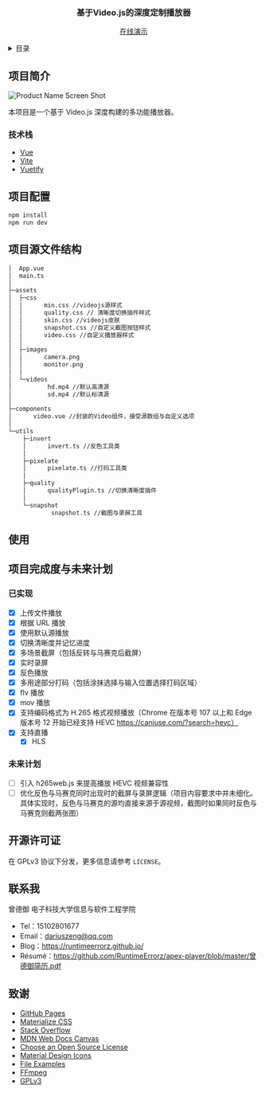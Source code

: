 <div align="center">
<h3 align="center">基于Video.js的深度定制播放器</h3>

<p align="center">
    <a href="https://runtimeerrorz.github.io/player/">在线演示</a>
  </p>
</div>

<details>
  <summary>目录</summary>
  <ol>
    <li>
      <a href="#项目简介">项目简介</a>
      <ul>
        <li><a href="#技术栈">技术栈</a></li>
      </ul>
    </li>
    <li><a href="#项目配置">项目配置</a></li>
    <li><a href="#使用">使用</a></li>
    <li>
      <a href="#项目完成度与未来计划">项目完成度与未来计划</a>
      <ul>
          <li><a href="#已实现">已实现</a></li>
      </ul>
       <ul>
          <li><a href="#未来计划">未来计划</a></li>
      </ul>
    </li>
    <li><a href="#开源许可证">开源许可证</a></li>
    <li><a href="#联系我">联系我</a></li>
    <li><a href="#致谢">致谢</a></li>
  </ol>
</details>

## 项目简介

![Product Name Screen Shot][product-screenshot]

本项目是一个基于 Video.js 深度构建的多功能播放器。

### 技术栈

- [Vue][Vue-url]
- [Vite][Vite-url]
- [Vuetify][Vuetify-url]

## 项目配置

```sh
npm install
npm run dev
```

## 项目源文件结构

```bash
│  App.vue
│  main.ts
│
├─assets
│  ├─css
│  │      min.css //videojs源样式
│  │      quality.css // 清晰度切换插件样式
│  │      skin.css //videojs皮肤
│  │      snapshot.css //自定义截图按钮样式
│  │      video.css //自定义播放器样式
│  │
│  ├─images
│  │      camera.png
│  │      monitor.png
│  │
│  └─videos
│          hd.mp4 //默认高清源
│          sd.mp4 //默认标清源
│
├─components
│      video.vue //封装的Video组件，接受源数组与自定义选项
│
└─utils
    ├─invert
    │      invert.ts //反色工具类
    │
    ├─pixelate
    │      pixelate.ts //打码工具类
    │
    ├─quality
    │      qualityPlugin.ts //切换清晰度插件
    │
    └─snapshot
            snapshot.ts //截图与录屏工具
```

## 使用

## 项目完成度与未来计划

### 已实现

- [x] 上传文件播放
- [x] 根据 URL 播放
- [x] 使用默认源播放
- [x] 切换清晰度并记忆进度
- [x] 多场景截屏（包括反转与马赛克后截屏）
- [x] 实时录屏
- [x] 反色播放
- [x] 多用途部分打码（包括涂抹选择与输入位置选择打码区域）
- [x] flv 播放
- [x] mov 播放
- [x] 支持编码格式为 H.265 格式视频播放（Chrome 在版本号 107 以上和 Edge 版本号 12 开始已经支持 HEVC https://caniuse.com/?search=hevc）
- [x] 支持直播
  - [x] HLS

### 未来计划

- [ ] 引入 h265web.js 来提高播放 HEVC 视频兼容性
- [ ] 优化反色与马赛克同时出现时的截屏与录屏逻辑（项目内容要求中并未细化。具体实现时，反色与马赛克的源均直接来源于源视频，截图时如果同时反色与马赛克则截两张图）

## 开源许可证

在 GPLv3 协议下分发，更多信息请参考 `LICENSE`。

## 联系我

曾德御 电子科技大学信息与软件工程学院

- Tel：15102801677
- Email：dariuszeng@qq.com
- Blog：https://runtimeerrorz.github.io/
- Résumé：https://github.com/RuntimeErrorz/apex-player/blob/master/曾德御简历.pdf

## 致谢

- [GitHub Pages](https://pages.github.com)
- [Materialize CSS](https://github.com/dogfalo/materialize)
- [Stack Overflow](https://stackoverflow.com/)
- [MDN Web Docs Canvas](https://developer.mozilla.org/zh-CN/docs/Web/API/Canvas_API)
- [Choose an Open Source License](https://choosealicense.com)
- [Material Design Icons](https://materialdesignicons.com/)
- [File Examples](https://file-examples.com/)
- [FFmpeg](https://ffmpeg.org/)
- [GPLv3](https://www.gnu.org/licenses/gpl-3.0.html)

[Vue.js]: https://img.shields.io/badge/Vue.js-35495E?style=for-the-badge&logo=vuedotjs&logoColor=4FC08D
[Vue-url]: https://vuejs.org/
[Vite.js]: https://img.shields.io/badge/Vite-20232A?style=for-the-badge&logo=vite
[Vite-url]: https://vitejs.cn/
[Vuetify.js]: https://img.shields.io/badge/Vuetify-aeddff?style=for-the-badge&logo=vuetify&logoColor=1697F6
[Vuetify-url]: https://next.vuetifyjs.com/
[product-screenshot]: README_PIC/screenshot.png
